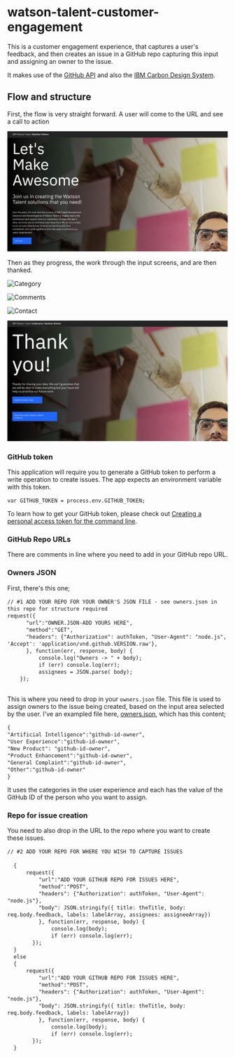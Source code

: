 # watson-talent-customer-engagement

This is a customer engagement experience, that captures a user's feedback, and then creates an issue in a GitHub repo capturing this input and assigning an owner to the issue.

It makes use of the [GitHub API](https://developer.github.com/v3/) and also the [IBM Carbon Design System](https://www.carbondesignsystem.com/). 

## Flow and structure

First, the flow is very straight forward. A user will come to the URL and see a call to action

![Call to action](https://github.com/jarusso/watson-talent-customer-engagement/blob/master/readme-images/CallToAction.png)

Then as they progress, the work through the input screens, and are then thanked.

![Category](https://github.com/jarusso/watson-talent-customer-engagement/blob/master/readme-images/Category.png)

![Comments](https://github.com/jarusso/watson-talent-customer-engagement/blob/master/readme-images/Comments.png)

![Contact](https://github.com/jarusso/watson-talent-customer-engagement/blob/master/readme-images/Contact.png)

![Thanks](https://github.com/jarusso/watson-talent-customer-engagement/blob/master/readme-images/Thanks.png)


### GitHub token

This application will require you to generate a GitHub token to perform a write operation to create issues.
The app expects an environment variable with this token.

```
var GITHUB_TOKEN = process.env.GITHUB_TOKEN;
```

To learn how to get your GitHub token, please check out [Creating a personal access token for the command line](https://help.github.com/en/articles/creating-a-personal-access-token-for-the-command-line).

### GitHub Repo URLs

There are comments in line where you need to add in your GitHub repo URL. 

### Owners JSON 

First, there's this one;

```
// #1 ADD YOUR REPO FOR YOUR OWNER'S JSON FILE - see owners.json in this repo for structure required
request({
      "url":"OWNER.JSON-ADD YOURS HERE",
      "method":"GET",
      "headers": {"Authorization": authToken, "User-Agent": "node.js", 'Accept': 'application/vnd.github.VERSION.raw'},
      }, function(err, response, body) {
          console.log("Owners -> " + body);
          if (err) console.log(err);
          assignees = JSON.parse( body);
    });
    
```

This is where you need to drop in your `owners.json` file. This file is used to assign owners to the issue being created, based on the input area selected by the user. I've an exampled file here, [owners.json](https://github.com/jarusso/watson-talent-customer-engagement/blob/master/owners.json), which has this content;

```
{
"Artificial Intelligence":"github-id-owner", 
"User Experience":"github-id-owner",
"New Product": "github-id-owner",
"Product Enhancement":"github-id-owner",
"General Complaint":"github-id-owner",
"Other":"github-id-owner"
}
```

It uses the categories in the user experience and each has the value of the GitHub ID of the person who you want to assign. 

### Repo for issue creation

You need to also drop in the URL to the repo where you want to create these issues. 

```
// #2 ADD YOUR REPO FOR WHERE YOU WISH TO CAPTURE ISSUES
  
  {
      request({
          "url":"ADD YOUR GITHUB REPO FOR ISSUES HERE",
          "method":"POST",
          "headers": {"Authorization": authToken, "User-Agent": "node.js"},
          "body": JSON.stringify({ title: theTitle, body: req.body.feedback, labels: labelArray, assignees: assigneeArray})
          }, function(err, response, body) {
              console.log(body);
              if (err) console.log(err);
        });
  }
  else
  {
      request({
          "url":"ADD YOUR GITHUB REPO FOR ISSUES HERE",
          "method":"POST",
          "headers": {"Authorization": authToken, "User-Agent": "node.js"},
          "body": JSON.stringify({ title: theTitle, body: req.body.feedback, labels: labelArray})
          }, function(err, response, body) {
              console.log(body);
              if (err) console.log(err);
        });
  }

```

